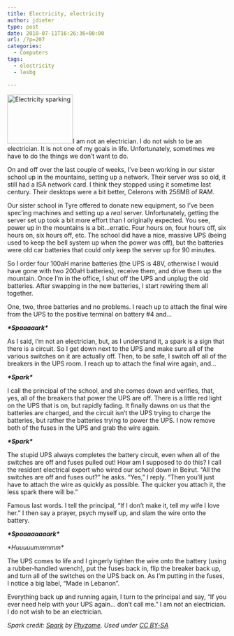 ```yaml
---
title: Electricity, electricity
author: jdieter
type: post
date: 2010-07-11T16:26:36+00:00
url: /?p=207
categories:
  - Computers
tags:
  - electricity
  - lesbg

---
```

[<img src="http://cedarandthistle.files.wordpress.com/2010/07/spark.jpg?w=150" alt="Electricity sparking" title="spark" width="150" height="112" class="alignright size-thumbnail wp-image-208" srcset="/images/2010/07/spark.jpg 800w, /images/2010/07/spark-300x225.jpg 300w, /images/2010/07/spark-768x576.jpg 768w" sizes="(max-width: 150px) 100vw, 150px" />][1]I am not an electrician. I do not wish to be an electrician. It is not one of my goals in life. Unfortunately, sometimes we have to do the things we don&#8217;t want to do.

On and off over the last couple of weeks, I&#8217;ve been working in our sister school up in the mountains, setting up a network. Their server was so old, it still had a ISA network card. I think they stopped using it sometime last century. Their desktops were a bit better, Celerons with 256MB of RAM.

Our sister school in Tyre offered to donate new equipment, so I&#8217;ve been spec&#8217;ing machines and setting up a _real_ server. Unfortunately, getting the server set up took a bit more effort than I originally expected. You see, power up in the mountains is a bit&#8230;erratic. Four hours on, four hours off, six hours on, six hours off, etc. The school did have a nice, massive UPS (being used to keep the bell system up when the power was off), but the batteries were old car batteries that could only keep the server up for 90 minutes.

So I order four 100aH marine batteries (the UPS is 48V, otherwise I would have gone with two 200aH batteries), receive them, and drive them up the mountain. Once I&#8217;m in the office, I shut off the UPS and unplug the old batteries. After swapping in the new batteries, I start rewiring them all together.

One, two, three batteries and no problems. I reach up to attach the final wire from the UPS to the positive terminal on battery #4 and&#8230; 

**_\*Spaaaaark\*_**

As I said, I&#8217;m not an electrician, but, as I understand it, a spark is a sign that there is a circuit. So I get down next to the UPS and make sure all of the various switches on it are actually off. Then, to be safe, I switch off all of the breakers in the UPS room. I reach up to attach the final wire again, and&#8230;

**_\*Spark\*_**

I call the principal of the school, and she comes down and verifies, that, yes, all of the breakers that power the UPS are off. There is a little red light on the UPS that is on, but rapidly fading. It finally dawns on us that the batteries are charged, and the circuit isn&#8217;t the UPS trying to charge the batteries, but rather the batteries trying to power the UPS. I now remove both of the fuses in the UPS and grab the wire again. 

**_\*Spark\*_**

The stupid UPS always completes the battery circuit, even when all of the switches are off and fuses pulled out! How am I supposed to do this? I call the resident electrical expert who wired our school down in Beirut. &#8220;All the switches are off and fuses out?&#8221; he asks. &#8220;Yes,&#8221; I reply. &#8220;Then you&#8217;ll just have to attach the wire as quickly as possible. The quicker you attach it, the less spark there will be.&#8221;

Famous last words. I tell the principal, &#8220;If I don&#8217;t make it, tell my wife I love her.&#8221; I then say a prayer, psych myself up, and slam the wire onto the battery. 

**_\*Spaaaaaaaark\*_**
  
_\*Huuuuummmmm\*_

The UPS comes to life and I gingerly tighten the wire onto the battery (using a rubber-handled wrench), put the fuses back in, flip the breaker back up, and turn all of the switches on the UPS back on. As I&#8217;m putting in the fuses, I notice a big label, &#8220;Made in Lebanon&#8221;.

Everything back up and running again, I turn to the principal and say, &#8220;If you ever need help with your UPS again&#8230; don&#8217;t call me.&#8221; I am not an electrician. I do not wish to be an electrician.

_Spark credit: [Spark][2] by [Phyzome][3]. Used under [CC BY-SA][4]_

 [1]: http://cedarandthistle.files.wordpress.com/2010/07/spark.jpg
 [2]: http://commons.wikimedia.org/wiki/File:Electrical_spark_from_a_shorted_camera_capacitor_P.2005.04.27.jpg
 [3]: http://commons.wikimedia.org/wiki/User:Phyzome
 [4]: http://creativecommons.org/licenses/by-sa/3.0/